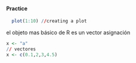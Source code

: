 #### Practice 
```r
  plot(1:10) //creating a plot
```
el objeto mas básico de R es un vector
asignación
```r
x <- "a"
// vectores
x <- c(0.1,2,3,4.5)
```
